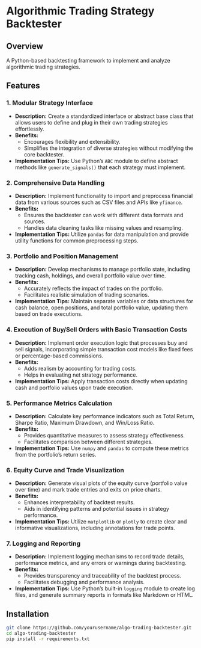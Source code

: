 # Algorithmic Trading Strategy Backtester

## Overview
A Python-based backtesting framework to implement and analyze algorithmic trading strategies.

## Features
### **1. Modular Strategy Interface**
- **Description:** Create a standardized interface or abstract base class that allows users to define and plug in their own trading strategies effortlessly.
- **Benefits:** 
  - Encourages flexibility and extensibility.
  - Simplifies the integration of diverse strategies without modifying the core backtester.
- **Implementation Tips:** Use Python’s `ABC` module to define abstract methods like `generate_signals()` that each strategy must implement.

### **2. Comprehensive Data Handling**
- **Description:** Implement functionality to import and preprocess financial data from various sources such as CSV files and APIs like `yfinance`.
- **Benefits:** 
  - Ensures the backtester can work with different data formats and sources.
  - Handles data cleaning tasks like missing values and resampling.
- **Implementation Tips:** Utilize `pandas` for data manipulation and provide utility functions for common preprocessing steps.

### **3. Portfolio and Position Management**
- **Description:** Develop mechanisms to manage portfolio state, including tracking cash, holdings, and overall portfolio value over time.
- **Benefits:** 
  - Accurately reflects the impact of trades on the portfolio.
  - Facilitates realistic simulation of trading scenarios.
- **Implementation Tips:** Maintain separate variables or data structures for cash balance, open positions, and total portfolio value, updating them based on trade executions.

### **4. Execution of Buy/Sell Orders with Basic Transaction Costs**
- **Description:** Implement order execution logic that processes buy and sell signals, incorporating simple transaction cost models like fixed fees or percentage-based commissions.
- **Benefits:** 
  - Adds realism by accounting for trading costs.
  - Helps in evaluating net strategy performance.
- **Implementation Tips:** Apply transaction costs directly when updating cash and portfolio values upon trade execution.

### **5. Performance Metrics Calculation**
- **Description:** Calculate key performance indicators such as Total Return, Sharpe Ratio, Maximum Drawdown, and Win/Loss Ratio.
- **Benefits:** 
  - Provides quantitative measures to assess strategy effectiveness.
  - Facilitates comparison between different strategies.
- **Implementation Tips:** Use `numpy` and `pandas` to compute these metrics from the portfolio’s return series.

### **6. Equity Curve and Trade Visualization**
- **Description:** Generate visual plots of the equity curve (portfolio value over time) and mark trade entries and exits on price charts.
- **Benefits:** 
  - Enhances interpretability of backtest results.
  - Aids in identifying patterns and potential issues in strategy performance.
- **Implementation Tips:** Utilize `matplotlib` or `plotly` to create clear and informative visualizations, including annotations for trade points.

### **7. Logging and Reporting**
- **Description:** Implement logging mechanisms to record trade details, performance metrics, and any errors or warnings during backtesting.
- **Benefits:** 
  - Provides transparency and traceability of the backtest process.
  - Facilitates debugging and performance analysis.
- **Implementation Tips:** Use Python’s built-in `logging` module to create log files, and generate summary reports in formats like Markdown or HTML.

## Installation
```bash
git clone https://github.com/yourusername/algo-trading-backtester.git
cd algo-trading-backtester
pip install -r requirements.txt
```
